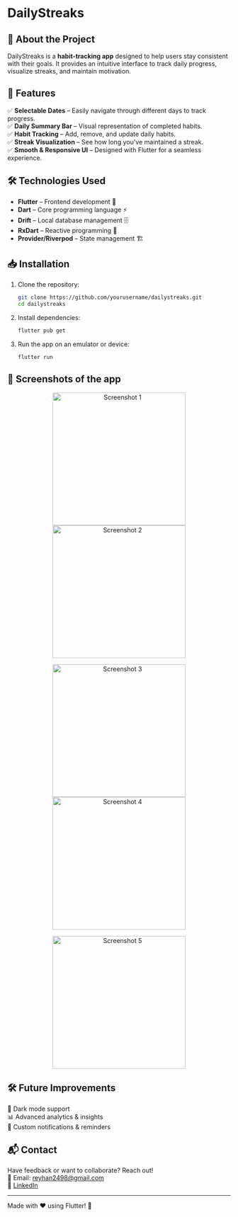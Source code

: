 # DailyStreaks

## 🚀 About the Project
DailyStreaks is a **habit-tracking app** designed to help users stay consistent with their goals. It provides an intuitive interface to track daily progress, visualize streaks, and maintain motivation.

## 📌 Features
✅ **Selectable Dates** – Easily navigate through different days to track progress.  
✅ **Daily Summary Bar** – Visual representation of completed habits.  
✅ **Habit Tracking** – Add, remove, and update daily habits.  
✅ **Streak Visualization** – See how long you've maintained a streak.  
✅ **Smooth & Responsive UI** – Designed with Flutter for a seamless experience.  

## 🛠️ Technologies Used
- **Flutter** – Frontend development 📱
- **Dart** – Core programming language ⚡
- **Drift** – Local database management 🗄️
- **RxDart** – Reactive programming 🔄
- **Provider/Riverpod** – State management 🏗️

## 📥 Installation
1. Clone the repository:
   ```sh
   git clone https://github.com/yourusername/dailystreaks.git
   cd dailystreaks
   ```
2. Install dependencies:
   ```sh
   flutter pub get
   ```
3. Run the app on an emulator or device:
   ```sh
   flutter run
   ```

## 📸 Screenshots of the app

<p align="center">
  <img src="https://github.com/user-attachments/assets/cecb0b40-4550-4691-915e-926be47761d8" alt="Screenshot 1" width="300">
  <img src="https://github.com/user-attachments/assets/c523bfaf-a157-4e2f-9aea-598775e96eff" alt="Screenshot 2" width="300">
</p>

<p align="center">
  <img src="https://github.com/user-attachments/assets/0bfef32a-a49a-4b75-94e6-a31c9379ac4e" alt="Screenshot 3" width="300">
  <img src="https://github.com/user-attachments/assets/f592915f-8a8f-40a3-88b8-9cc0ab5ea11d" alt="Screenshot 4" width="300">
</p>

<p align="center">
  <img src="https://github.com/user-attachments/assets/0ae21dd8-6b5c-4ad3-866d-e377aa1b862e" alt="Screenshot 5" width="300">
</p>



## 🛠️ Future Improvements
🚀 Dark mode support  
📊 Advanced analytics & insights  
🔔 Custom notifications & reminders  

## 📬 Contact
Have feedback or want to collaborate? Reach out!  
📧 Email: reyhan2498@gmail.com  
🔗 [LinkedIn](https://www.linkedin.com/in/reyhan-al-katiri/)

---

Made with ❤️ using Flutter! 🚀

